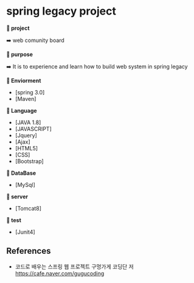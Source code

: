 # spring legacy project

**:book: project**

:arrow_right: web comunity board 

**:book: purpose**

:arrow_right: It is to experience and learn how to build web system in spring legacy

**:book: Enviorment**

* [spring 3.0]
* [Maven]

**:book: Language**

* [JAVA 1.8]
* [JAVASCRIPT]
* [Jquery]
* [Ajax]
* [HTML5]
* [CSS]
* [Bootstrap]

**:book: DataBase**

* [MySql]

**:book: server**

* [Tomcat8]

**:book: test**

* [Junit4]

## References
* 코드로 배우는 스프링 웹 프로젝트 구멍가게 코딩단 저 https://cafe.naver.com/gugucoding
